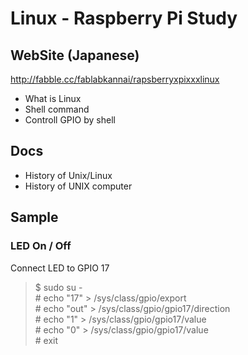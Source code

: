 # Linux - Raspberry Pi Study

## WebSite (Japanese)
http://fabble.cc/fablabkannai/rapsberryxpixxxlinux <br/>

- What is Linux
- Shell command
- Controll GPIO by shell

## Docs
- History of Unix/Linux
- History of UNIX computer

## Sample

### LED On / Off
Connect LED to GPIO 17 <br/>
> $ sudo su - <br/>
\# echo "17" > /sys/class/gpio/export <br/>
\# echo "out" > /sys/class/gpio/gpio17/direction <br/>
\# echo "1" > /sys/class/gpio/gpio17/value <br/>
\# echo "0" > /sys/class/gpio/gpio17/value <br/>
\# exit
